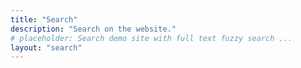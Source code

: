 ```yaml
---
title: "Search"
description: "Search on the website."
# placeholder: Search demo site with full text fuzzy search ...
layout: "search"
---
```


